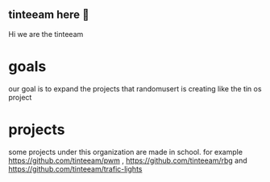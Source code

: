 ## tinteeam here 👋
Hi we are the tinteeam
<!--

**Here are some ideas to get you started:**

🙋‍♀️ A short introduction - what is your organization all about?
🌈 Contribution guidelines - how can the community get involved?
👩‍💻 Useful resources - where can the community find your docs? Is there anything else the community should know?
🍿 Fun facts - what does your team eat for breakfast?
🧙 Remember, you can do mighty things with the power of [Markdown](https://docs.github.com/github/writing-on-github/getting-started-with-writing-and-formatting-on-github/basic-writing-and-formatting-syntax)
-->
# goals
our goal is to expand the projects that randomusert is creating like the tin os project


# projects
some projects under this organization are made in school. for example https://github.com/tinteeam/pwm , https://github.com/tinteeam/rbg and https://github.com/tinteeam/trafic-lights
